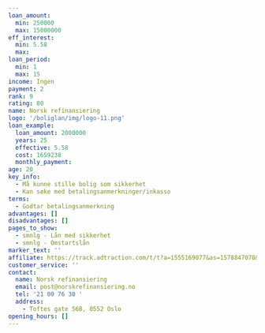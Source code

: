 ```yaml
---
loan_amount:
  min: 250000
  max: 15000000
eff_interest:
  min: 5.58
  max:
loan_period:
  min: 1
  max: 15
income: Ingen
payment: 2
rank: 9
rating: 80
name: Norsk refinansiering
logo: '/boliglan/img/logo-11.png'
loan_example:
  loan_amount: 2000000
  years: 25
  effective: 5.58
  cost: 1659238
  monthly_payment:
age: 20
key_info:
  - Må kunne stille bolig som sikkerhet
  - Kan søke med betalingsanmerkninger/inkasso
terms:
  - Godtar betalingsanmerkning
advantages: []
disadvantages: []
pages_to_show:
  - smnlg - Lån med sikkerhet
  - smnlg - Omstartslån
marker_text: ''
affiliate: https://track.adtraction.com/t/t?a=1555169077&as=1578847078&t=2&tk=1
customer_service: ''
contact:
  name: Norsk refinansiering
  email: post@norskrefinansiering.no
  tel: '21 00 76 30 '
  address:
    - Toftes gate 56B, 0552 Oslo
opening_hours: []
---
```

